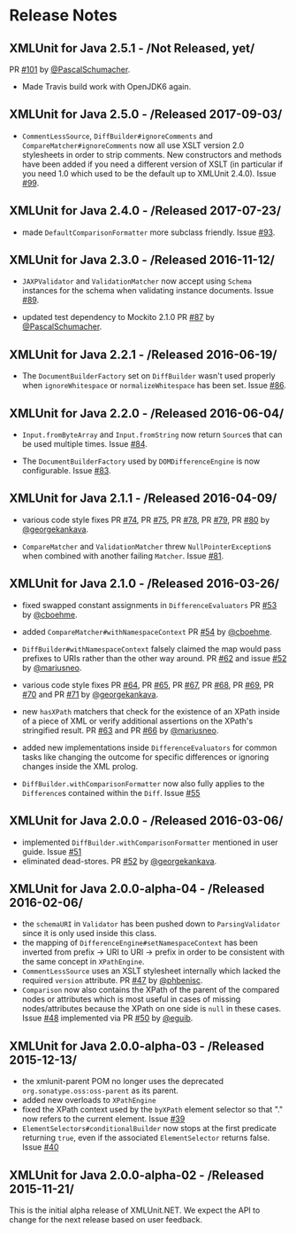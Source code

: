 # Release Notes

## XMLUnit for Java 2.5.1 - /Not Released, yet/
  PR [#101](https://github.com/xmlunit/xmlunit/pull/101) by
  [@PascalSchumacher](https://github.com/PascalSchumacher).

* Made Travis build work with OpenJDK6 again.

## XMLUnit for Java 2.5.0 - /Released 2017-09-03/

* `CommentLessSource`, `DiffBuilder#ignoreComments` and
  `CompareMatcher#ignoreComments` now all use XSLT version 2.0
  stylesheets in order to strip comments. New constructors and methods
  have been added if you need a different version of XSLT (in
  particular if you need 1.0 which used to be the default up to
  XMLUnit 2.4.0).
  Issue [#99](https://github.com/xmlunit/xmlunit/issues/99).

## XMLUnit for Java 2.4.0 - /Released 2017-07-23/

* made `DefaultComparisonFormatter` more subclass friendly.
  Issue [#93](https://github.com/xmlunit/xmlunit/issues/93).

## XMLUnit for Java 2.3.0 - /Released 2016-11-12/

* `JAXPValidator` and `ValidationMatcher` now accept using `Schema`
  instances for the schema when validating instance documents.
  Issue [#89](https://github.com/xmlunit/xmlunit/issues/89).

* updated test dependency to Mockito 2.1.0
  PR [#87](https://github.com/xmlunit/xmlunit/pull/87) by
  [@PascalSchumacher](https://github.com/PascalSchumacher).

## XMLUnit for Java 2.2.1 - /Released 2016-06-19/

* The `DocumentBuilderFactory` set on `DiffBuilder` wasn't used
  properly when `ignoreWhitespace` or `normalizeWhitespace` has been
  set.
  Issue [#86](https://github.com/xmlunit/xmlunit/issues/86).

## XMLUnit for Java 2.2.0 - /Released 2016-06-04/

* `Input.fromByteArray` and `Input.fromString` now return `Source`s that
  can be used multiple times.
  Issue [#84](https://github.com/xmlunit/xmlunit/issues/84).

* The `DocumentBuilderFactory` used by `DOMDifferenceEngine` is now
  configurable.
  Issue [#83](https://github.com/xmlunit/xmlunit/issues/83).

## XMLUnit for Java 2.1.1 - /Released 2016-04-09/

* various code style fixes
  PR [#74](https://github.com/xmlunit/xmlunit/pull/74),
  PR [#75](https://github.com/xmlunit/xmlunit/pull/75),
  PR [#78](https://github.com/xmlunit/xmlunit/pull/78),
  PR [#79](https://github.com/xmlunit/xmlunit/pull/79),
  PR [#80](https://github.com/xmlunit/xmlunit/pull/80)
  by [@georgekankava](https://github.com/georgekankava).

* `CompareMatcher` and `ValidationMatcher` threw
  `NullPointerException`s when combined with another failing
  `Matcher`.
  Issue [#81](https://github.com/xmlunit/xmlunit/issues/81).

## XMLUnit for Java 2.1.0 - /Released 2016-03-26/

* fixed swapped constant assignments in `DifferenceEvaluators`
  PR [#53](https://github.com/xmlunit/xmlunit/pull/53) by
  [@cboehme](https://github.com/cboehme).

* added `CompareMatcher#withNamespaceContext`
  PR [#54](https://github.com/xmlunit/xmlunit/pull/54) by
  [@cboehme](https://github.com/cboehme).

* `DiffBuilder#withNamespaceContext` falsely claimed the map would
  pass prefixes to URIs rather than the other way around.
  PR [#62](https://github.com/xmlunit/xmlunit/pull/62) and issue
  [#52](https://github.com/xmlunit/xmlunit/pull/52) by
  [@mariusneo](https://github.com/mariusneo).

* various code style fixes
  PR [#64](https://github.com/xmlunit/xmlunit/pull/64),
  PR [#65](https://github.com/xmlunit/xmlunit/pull/65),
  PR [#67](https://github.com/xmlunit/xmlunit/pull/67),
  PR [#68](https://github.com/xmlunit/xmlunit/pull/68),
  PR [#69](https://github.com/xmlunit/xmlunit/pull/69),
  PR [#70](https://github.com/xmlunit/xmlunit/pull/70) and
  PR [#71](https://github.com/xmlunit/xmlunit/pull/71) by
  [@georgekankava](https://github.com/georgekankava).

* new `hasXPath` matchers that check for the existence of an XPath
  inside of a piece of XML or verify additional assertions on the
  XPath's stringified result.
  PR [#63](https://github.com/xmlunit/xmlunit/pull/63) and
  PR [#66](https://github.com/xmlunit/xmlunit/pull/66) by
  [@mariusneo](https://github.com/mariusneo).

* added new implementations inside `DifferenceEvaluators` for common
  tasks like changing the outcome for specific differences or ignoring
  changes inside the XML prolog.

* `DiffBuilder.withComparisonFormatter` now also fully applies to the
  `Difference`s contained within the `Diff`.
  Issue [#55](https://github.com/xmlunit/xmlunit/issues/55)

## XMLUnit for Java 2.0.0 - /Released 2016-03-06/

* implemented `DiffBuilder.withComparisonFormatter` mentioned in user
  guide.
  Issue [#51](https://github.com/xmlunit/xmlunit/issues/51)
* eliminated dead-stores.
  PR [#52](https://github.com/xmlunit/xmlunit/pull/52) by
  [@georgekankava](https://github.com/georgekankava).

## XMLUnit for Java 2.0.0-alpha-04 - /Released 2016-02-06/

* the `schemaURI` in `Validator` has been pushed down to
  `ParsingValidator` since it is only used inside this class.
* the mapping of `DifferenceEngine#setNamespaceContext` has been
  inverted from prefix -> URI to URI -> prefix in order to be
  consistent with the same concept in `XPathEngine`.
* `CommentLessSource` uses an XSLT stylesheet internally which lacked
  the required `version` attribute. PR
  [#47](https://github.com/xmlunit/xmlunit/pull/47) by
  [@phbenisc](https://github.com/phbenisc).
* `Comparison` now also contains the XPath of the parent of the
  compared nodes or attributes which is most useful in cases of
  missing nodes/attributes because the XPath on one side is `null` in
  these cases.
  Issue [#48](https://github.com/xmlunit/xmlunit/issues/48)
  implemented via PR [#50](https://github.com/xmlunit/xmlunit/pull/50)
  by [@eguib](https://github.com/eguib).

## XMLUnit for Java 2.0.0-alpha-03 - /Released 2015-12-13/

* the xmlunit-parent POM no longer uses the deprecated
  `org.sonatype.oss:oss-parent` as its parent.
* added new overloads to `XPathEngine`
* fixed the XPath context used by the `byXPath` element selector so
  that "." now refers to the current element.
  Issue [#39](https://github.com/xmlunit/xmlunit/issues/39)
* `ElementSelectors#conditionalBuilder` now stops at the first
  predicate returning `true`, even if the associated `ElementSelector`
  returns false.
  Issue [#40](https://github.com/xmlunit/xmlunit/issues/40)

## XMLUnit for Java 2.0.0-alpha-02 - /Released 2015-11-21/

This is the initial alpha release of XMLUnit.NET.  We expect the API
to change for the next release based on user feedback.
